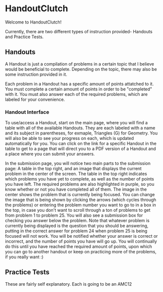 # HandoutClutch

Welcome to HandoutClutch!

Currently, there are two different types of instruction provided- Handouts and Practice Tests.

## Handouts

A Handout is just a compilation of problems in a certain topic that I believe would be beneficial to complete. Depending on the topic, there may also be some instruction provided in it.

Each problem in a Handout has a specific amount of points attatched to it. You must complete a certain amount of points in order to be "completed" with it. You must also answer each of the required problems, which are labeled for your convenience.

### Handout Interface

To use/access a Handout, start on the main page, where you will find a table with all of the available Handouts. They are each labeled with a name and its subject in parentheses, for exmaple, Triangles (G) for Geometry. You will also be able to see your progress on each, which is updated automatically for you. You can click on the link for a specific Handout in the table to get to a page that will direct you to a PDF version of a Handout and a place where you can submit your answers.

In the submission page, you will notice two main parts to the submission page: A table in the top right, and an image that displays the current problem in the center of the screen. The table in the top right indicates which problems you have yet to complete, as well as the number of points you have left. The required problems are also highlighted in purple, so you know whether or not you have completed all of them. The image in the center shows the problem that is currently being focused. You can change the image that is being shown by clicking the arrows (which cycles through the problems) or entering the problem number you want to go to in a box in the top, in case you don't want to scroll through a ton of problems to get from problem 1 to problem 25. You will also see a submission box for checking you answer below the problem. Note that whatever problem is currently being displayed is the question that you should be answering, putting in the correct answer for problem 24 when problem 25 is being focused will not work. You will be notified whether your answer is correct or incorrect, and the number of points you have will go up. You will continually do this until you have reached the required amount of points, upon which you can go to another handout or keep on practicing more of the problems, if you really want :)

## Practice Tests

These are fairly self explanatory. Each is going to be an AMC12
